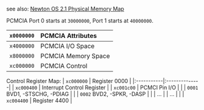see also: [Newton OS 2.1 Physical Memory Map](MemoryMap.md)

PCMCIA Port 0 starts at `30000000`, Port 1 starts at `40000000`.

| `x0000000` | PCMCIA Attributes |
|:-----------|:------------------|
| `x4000000` | PCMCIA I/O Space |
| `x8000000` | PCMCIA Memory Space |
| `xc000000` | PCMCIA Control |

Control Register Map:
| `xc000000` | Register 0000 |
|:-----------|:--------------|
| `xc000400` | Interrupt Control Register |
| `xc001c00` | PCMCI Pin I/O |
|  | `0001` BVD1, -STSCHG, -PDIAG |
|  | `0002` BVD2, -SPKR, -DASP |
|  | ... |
| ... |  |
| `xc004400` | Register 4400 |